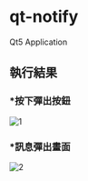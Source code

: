 # qt-notify
Qt5 Application

## 執行結果

### *按下彈出按鈕
![1](https://user-images.githubusercontent.com/14908981/113435429-5bc82700-9415-11eb-873e-9c2163c32135.JPG)


### *訊息彈出畫面
![2](https://user-images.githubusercontent.com/14908981/113435492-80240380-9415-11eb-9bd8-d59ae94323c1.JPG)
